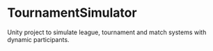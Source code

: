 # TournamentSimulator
Unity project to simulate league, tournament and match systems with dynamic participants.
